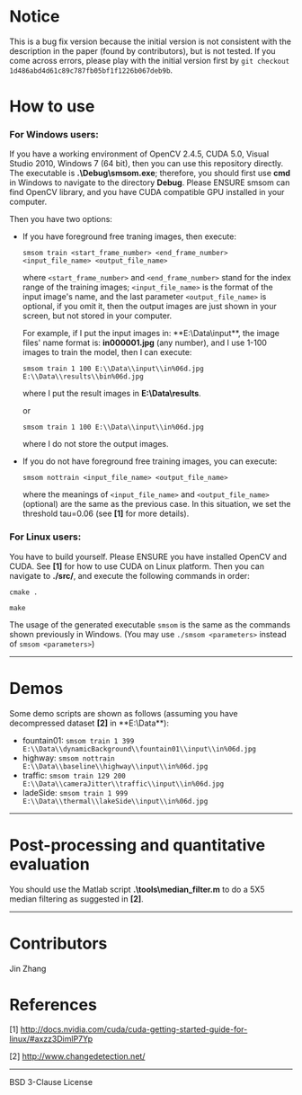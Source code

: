 # Notice

This is a bug fix version because the initial version is not consistent with the description in the paper (found by contributors), but is not tested. If you come across errors, please play with
the initial version first by `git checkout 1d486abd4d61c89c787fb05bf1f1226b067deb9b`.

# How to use


### For Windows users:

If you have a working environment of OpenCV 2.4.5, CUDA 5.0, Visual Studio 2010, Windows 7 (64 bit), then you can use this repository directly. The executable is **.\Debug\smsom.exe**; therefore, you should first use **cmd** in Windows to navigate to the directory **Debug**. Please ENSURE smsom can find OpenCV library, and you have CUDA compatible GPU installed in your computer.


Then you have two options:

* If you have foreground free traning images, then execute:

  `smsom train <start_frame_number> <end_frame_number> <input_file_name> <output_file_name>`

  where `<start_frame_number>` and `<end_frame_number>` stand for the index range of the training images; `<input_file_name>`     is the format of the input image's name, and the last parameter `<output_file_name>` is optional, if you omit it, then the output images are just shown in your screen, but not stored in your computer.

  For example, if I put the input images in: **E:\Data\input\**,
  the image files' name format is: **in000001.jpg** (any number), and I use 1-100 images to train the model, then I can execute:

  `smsom train 1 100 E:\\Data\\input\\in%06d.jpg E:\\Data\\results\\bin%06d.jpg`

  where I put the result images in **E:\Data\results**.

  or

  `smsom train 1 100 E:\\Data\\input\\in%06d.jpg`

  where I do not store the output images.

* If you do not have foreground free training images, you can execute:

  `smsom nottrain <input_file_name> <output_file_name>`

  where the meanings of `<input_file_name>` and `<output_file_name>` (optional) are the same as the previous case. In this situation, we set the threshold tau=0.06 (see **[1]** for more details).

### For Linux users:


You have to build yourself. Please ENSURE you have installed OpenCV and CUDA. See **[1]** for how to use CUDA on Linux platform. Then you can navigate to **./src/**, and execute the following commands in order:

`cmake .`

`make`

The usage of the generated executable `smsom` is the same as the commands shown previously in Windows. (You may use `./smsom <parameters>` instead of `smsom <parameters>`)

------------------------------------------------------------

# Demos

Some demo scripts are shown as follows (assuming you have decompressed dataset **[2]** in **E:\Data\**):

* fountain01: ``smsom train 1 399 E:\\Data\\dynamicBackground\\fountain01\\input\\in%06d.jpg``
* highway: ``smsom nottrain E:\\Data\\baseline\\highway\\input\\in%06d.jpg``
* traffic: ``smsom train 129 200 E:\\Data\\cameraJitter\\traffic\\input\\in%06d.jpg``
* ladeSide: ``smsom train 1 999 E:\\Data\\thermal\\lakeSide\\input\\in%06d.jpg``

------------------------------------------------------------

# Post-processing and quantitative evaluation

You should use the Matlab script **.\tools\median_filter.m** to do a 5X5 median filtering as suggested in **[2]**.

------------------------------------------------------------
# Contributors

Jin Zhang

# References

[1] http://docs.nvidia.com/cuda/cuda-getting-started-guide-for-linux/#axzz3DimlP7Yp

[2] http://www.changedetection.net/

--------------------------------------------
BSD 3-Clause License
